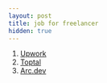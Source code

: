```yaml
---
layout: post
title: job for freelancer
hidden: true
---
```

1. [Upwork](https://www.upwork.com/)
2. [Toptal](https://www.toptal.com/)
3. [Arc.dev](https://arc.dev/)
